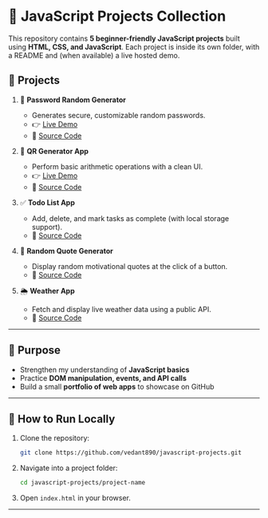 # 🚀 JavaScript Projects Collection

This repository contains **5 beginner-friendly JavaScript projects** built using **HTML, CSS, and JavaScript**.
Each project is inside its own folder, with a README and (when available) a live hosted demo.

## 📂 Projects

1. 🔐 **Password Random Generator**

   * Generates secure, customizable random passwords.
   * 👉 [Live Demo](https://javascript-projects-random-pass-generator.vercel.app/)
   * 📁 [Source Code](./project1)

2. 🧮 **QR Generator App**

   * Perform basic arithmetic operations with a clean UI.
   * 👉 [Live Demo](https://javascript-projects-qr-generator.vercel.app/)
   * 📁 [Source Code](./project2)

3. ✅ **Todo List App**

   * Add, delete, and mark tasks as complete (with local storage support).
   * 📁 [Source Code](./todo-list)

4. 💬 **Random Quote Generator**

   * Display random motivational quotes at the click of a button.
   * 📁 [Source Code](./quote-generator)

5. 🌦️ **Weather App**

   * Fetch and display live weather data using a public API.
   * 📁 [Source Code](./weather-app)

---

## 🎯 Purpose

* Strengthen my understanding of **JavaScript basics**
* Practice **DOM manipulation, events, and API calls**
* Build a small **portfolio of web apps** to showcase on GitHub

---

## 🚀 How to Run Locally

1. Clone the repository:

   ```bash
   git clone https://github.com/vedant890/javascript-projects.git
   ```
2. Navigate into a project folder:

   ```bash
   cd javascript-projects/project-name
   ```
3. Open `index.html` in your browser.

---
